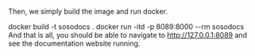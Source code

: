 Then, we simply build the image and run docker.

docker build -t sosodocs .
docker run -itd -p 8089:8000 --rm sosodocs
And that is all, you should be able to navigate to http://127.0.0.1:8089 and see the documentation website running.

